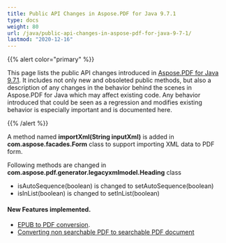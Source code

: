 ```yaml
---
title: Public API Changes in Aspose.PDF for Java 9.7.1
type: docs
weight: 80
url: /java/public-api-changes-in-aspose-pdf-for-java-9-7-1/
lastmod: "2020-12-16"
---
```


{{% alert color="primary" %}}

This page lists the public API changes introduced in [Aspose.PDF for Java 9.7.1](http://www.aspose.com/community/files/72/java-components/aspose.pdf-for-java/entry600386.aspx). It includes not only new and obsoleted public methods, but also a description of any changes in the behavior behind the scenes in Aspose.PDF for Java which may affect existing code. Any behavior introduced that could be seen as a regression and modifies existing behavior is especially important and is documented here.

{{% /alert %}}

A method named **importXml(String inputXml)** is added in **com.aspose.facades.Form** class to support importing XML data to PDF form.

Following methods are changed in **com.aspose.pdf.generator.legacyxmlmodel.Heading** class

- isAutoSequence(boolean) is changed to setAutoSequence(boolean)
- isInList(boolean) is changed to setInList(boolean)
#### **New Features implemented.**
- [EPUB to PDF conversion](http://www.aspose.com/docs/display/pdfjava/Convert+EPUB+File+to+PDF+Format).
- [Converting non searchable PDF to searchable PDF document](http://www.aspose.com/docs/display/pdfjava/Converting+non+searchable+PDF+to+searchable+PDF+document)
